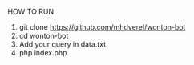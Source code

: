 HOW TO RUN
1. git clone https://github.com/mhdverel/wonton-bot
2. cd wonton-bot
3. Add your query in data.txt 
4. php index.php
